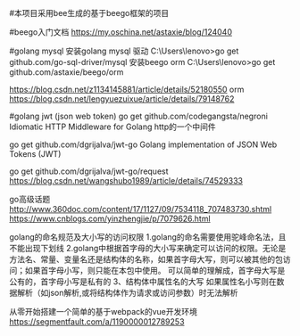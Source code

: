 #本项目采用bee生成的基于beego框架的项目

#beego入门文档
https://my.oschina.net/astaxie/blog/124040  


#golang mysql 
安装golang mysql 驱动
C:\Users\lenovo>go get github.com/go-sql-driver/mysql
安装beego orm 
C:\Users\lenovo>go get github.com/astaxie/beego/orm

https://blog.csdn.net/z1134145881/article/details/52180550    orm
https://blog.csdn.net/lengyuezuixue/article/details/79148762


#golang jwt (json web token)
go get github.com/codegangsta/negroni 
Idiomatic HTTP Middleware for Golang 
http的一个中间件

go get github.com/dgrijalva/jwt-go 
Golang implementation of JSON Web Tokens (JWT)

go get github.com/dgrijalva/jwt-go/request
https://blog.csdn.net/wangshubo1989/article/details/74529333


go高级话题
http://www.360doc.com/content/17/1127/09/7534118_707483730.shtml
https://www.cnblogs.com/yinzhengjie/p/7079626.html

golang的命名规范及大小写的访问权限
1.golang的命名需要使用驼峰命名法，且不能出现下划线
2.golang中根据首字母的大小写来确定可以访问的权限。无论是方法名、常量、变量名还是结构体的名称，如果首字母大写，则可以被其他的包访问；如果首字母小写，则只能在本包中使用。
可以简单的理解成，首字母大写是公有的，首字母小写是私有的
3、结构体中属性名的大写
如果属性名小写则在数据解析（如json解析,或将结构体作为请求或访问参数）时无法解析


从零开始搭建一个简单的基于webpack的vue开发环境
https://segmentfault.com/a/1190000012789253

